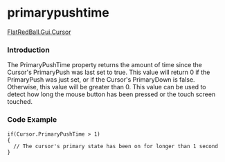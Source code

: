 # primarypushtime

[FlatRedBall.Gui.Cursor](../../../../../frb/docs/index.php)

### Introduction

The PrimaryPushTime property returns the amount of time since the Cursor's PrimaryPush was last set to true. This value will return 0 if the PrimaryPush was just set, or if the Cursor's PrimaryDown is false. Otherwise, this value will be greater than 0. This value can be used to detect how long the mouse button has been pressed or the touch screen touched.

### Code Example

```
if(Cursor.PrimaryPushTime > 1)
{
  // The cursor's primary state has been on for longer than 1 second
}
```

